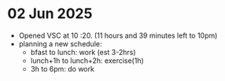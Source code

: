# 02 Jun 2025

- Opened VSC at 10 :20. (11 hours and 39 minutes left to 10pm)
- planning a new schedule:
    - bfast to lunch: work (est 3-2hrs)
    - lunch+1h to lunch+2h: exercise(1h)
    - 3h to 6pm: do work